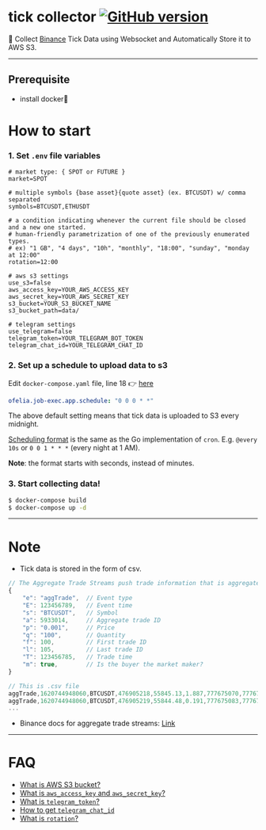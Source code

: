 # tick collector [![GitHub version](https://badge.fury.io/gh/lucky7323%2Ftick_collector.svg)](https://badge.fury.io/gh/lucky7323%2Ftick_collector)
📂 Collect [Binance](https://www.binance.com/kr/register?ref=19858986) Tick Data using Websocket and Automatically Store it to AWS S3.

---
## **Prerequisite**
- install docker🐳

# How to start

### **1. Set `.env` file variables**

```.env
# market type: { SPOT or FUTURE }
market=SPOT

# multiple symbols {base asset}{quote asset} (ex. BTCUSDT) w/ comma separated
symbols=BTCUSDT,ETHUSDT

# a condition indicating whenever the current file should be closed and a new one started.
# human-friendly parametrization of one of the previously enumerated types.
# ex) "1 GB", "4 days", "10h", "monthly", "18:00", "sunday", "monday at 12:00"
rotation=12:00

# aws s3 settings
use_s3=false
aws_access_key=YOUR_AWS_ACCESS_KEY
aws_secret_key=YOUR_AWS_SECRET_KEY
s3_bucket=YOUR_S3_BUCKET_NAME
s3_bucket_path=data/

# telegram settings
use_telegram=false
telegram_token=YOUR_TELEGRAM_BOT_TOKEN
telegram_chat_id=YOUR_TELEGRAM_CHAT_ID
```

### **2. Set up a schedule to upload data to s3**

Edit `docker-compose.yaml` file, line 18  👉 [here](https://github.com/lucky7323/tick_collector/blob/24e26c3353aa86f4f67f34617e2c5313ee2f7ef2/docker-compose.yaml#L18)
```yaml
ofelia.job-exec.app.schedule: "0 0 0 * *"
```
The above default setting means that tick data is uploaded to S3 every midnight.

[Scheduling format](https://godoc.org/github.com/robfig/cron) is the same as the Go implementation of `cron`. E.g. `@every 10s` or `0 0 1 * * *` (every night at 1 AM).

**Note**: the format starts with seconds, instead of minutes.


### **3. Start collecting data!**

```sh
$ docker-compose build
$ docker-compose up -d
```

---
# Note
- Tick data is stored in the form of csv.

```javascript
// The Aggregate Trade Streams push trade information that is aggregated for a single taker order.
{
    "e": "aggTrade",  // Event type
    "E": 123456789,   // Event time
    "s": "BTCUSDT",   // Symbol
    "a": 5933014,     // Aggregate trade ID
    "p": "0.001",     // Price
    "q": "100",       // Quantity
    "f": 100,         // First trade ID
    "l": 105,         // Last trade ID
    "T": 123456785,   // Trade time
    "m": true,        // Is the buyer the market maker?
}
```

```javascript
// This is .csv file
aggTrade,1620744948060,BTCUSDT,476905218,55845.13,1.887,777675070,777675082,1620744948055,True
aggTrade,1620744948060,BTCUSDT,476905219,55844.48,0.191,777675083,777675083,1620744948055,True
...
```

- Binance docs for aggregate trade streams: [Link](https://github.com/binance/binance-spot-api-docs/blob/master/web-socket-streams.md#aggregate-trade-streams)

---
# FAQ
- [What is AWS S3 bucket?](https://aws.amazon.com/s3/?nc1=h_ls)
- [What is `aws_access_key` and `aws_secret_key`?](https://docs.aws.amazon.com/ko_kr/general/latest/gr/aws-access-keys-best-practices.html)
- [What is `telegram_token`?](https://t.me/botfather)
- [How to get `telegram_chat_id`](https://sean-bradley.medium.com/get-telegram-chat-id-80b575520659)
- [What is `rotation`?](https://loguru.readthedocs.io/en/stable/api/logger.html#file)
